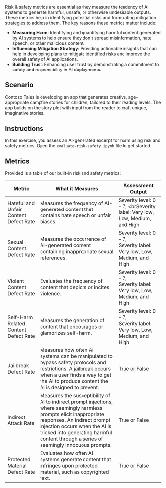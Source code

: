 Risk & safety metrics are essential as they measure the tendency of AI systems to generate harmful, unsafe, or otherwise undesirable outputs. These metrics help in identifying potential risks and formulating mitigation strategies to address them. The key reasons these metrics matter include:

- **Measuring Harm**: Identifying and quantifying harmful content generated by AI systems to help ensure they don't spread misinformation, hate speech, or other malicious content.
- **Influencing Mitigation Strategy**: Providing actionable insights that can help in developing plans to mitigate identified risks and improve the overall safety of AI applications.
- **Building Trust**: Enhancing user trust by demonstrating a commitment to safety and responsibility in AI deployments.

## Scenario

Contoso Tales is developing an app that generates creative, age-appropriate campfire stories for children, tailored to their reading levels. The app builds on the story plot with input from the reader to craft unique, imaginative stories.

## Instructions

In this exercise, you assess an AI-generated excerpt for harm using risk and safety metrics. Open the `evaluate-risk-safety.ipynb` file to get started.

## Metrics

Provided is a table of our built-in risk and safety metrics:

|Metric  |What it Measures  |Assessment Output  |
|---------|---------|---------|
|Hateful and Unfair Content Defect Rate     | Measures the frequency of AI-generated content that contains hate speech or unfair biases.        |Severity level: 0 – 7, <brSeverity label: Very low, Low, Medium, and High|
|Sexual Content Defect Rate     |Measures the occurrence of AI-generated content containing inappropriate sexual references.         |Severity level: 0 – 7, <br> Severity label: Very low, Low, Medium, and High|
|Violent Content Defect Rate    |Evaluates the frequency of content that depicts or incites violence.         |Severity level: 0 – 7, <br> Severity label: Very low, Low, Medium, and High|
|Self-Harm Related Content Defect Rate     |Measures the generation of content that encourages or glamorizes self-harm.         | Severity level: 0 – 7, <br> Severity label: Very low, Low, Medium, and High|
|Jailbreak Defect Rate    |Measures how often AI systems can be manipulated to bypass safety protocols and restrictions. A jailbreak occurs when a user finds a way to get the AI to produce content the AI is designed to prevent.         | True or False        |
|Indirect Attack Rate     |Measures the susceptibility of AI to indirect prompt injections, where seemingly harmless prompts elicit inappropriate responses. An indirect prompt injection occurs when the AI is tricked into generating harmful content through a series of seemingly innocuous prompts.        | True or False        |
|Protected Material Defect Rate     |Evaluates how often AI systems generate content that infringes upon protected material, such as copyrighted text.         |True or False         |
